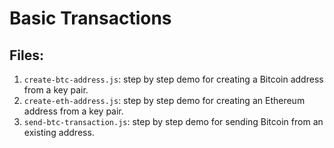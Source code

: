 # Basic Transactions

## Files:

1. `create-btc-address.js`: step by step demo for creating a Bitcoin address from a key pair.
2. `create-eth-address.js`: step by step demo for creating an Ethereum address from a key pair.
3. `send-btc-transaction.js`: step by step demo for sending Bitcoin from an existing address.
